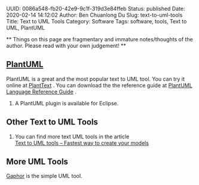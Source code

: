 UUID: 0086a548-fb20-42e9-9c1f-319d3e84ffeb
Status: published
Date: 2020-02-14 14:12:02
Author: Ben Chuanlong Du
Slug: text-to-uml-tools
Title: Text to UML Tools
Category: Software
Tags: software, tools, Text to UML, PlantUML

**
Things on this page are
fragmentary and immature notes/thoughts of the author.
Please read with your own judgement!
**

## [PlantUML](http://plantuml.com/)

PlantUML is a great and the most popular text to UML tool.
You can try it online at
[PlantText](https://www.planttext.com)
.
You can download the the reference guide at
[PlantUML Language Reference Guide](http://plantuml.com/PlantUML_Language_Reference_Guide.pdf) 
.

1. A PlantUML plugin is available for Eclipse.

## Other Text to UML Tools

1. You can find more text UML tools in the article  
    [Text to UML tools – Fastest way to create your models](https://modeling-languages.com/text-uml-tools-complete-list/)

## More UML Tools

[Gaphor](https://github.com/gaphor/gaphor)
is the simple UML tool.
